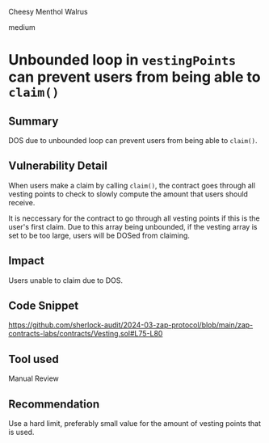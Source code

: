Cheesy Menthol Walrus

medium

# Unbounded loop in `vestingPoints` can prevent users from being able to `claim()`

## Summary
DOS due to unbounded loop can prevent users from being able to `claim()`.

## Vulnerability Detail
When users make a claim by calling `claim()`, the contract goes through all vesting points to check to slowly compute the amount that users should receive. 

It is neccessary for the contract to go through all vesting points if this is the user's first claim. Due to this array being unbounded, if the vesting array is set to be too large, users will be DOSed from claiming.

## Impact
Users unable to claim due to DOS.

## Code Snippet
https://github.com/sherlock-audit/2024-03-zap-protocol/blob/main/zap-contracts-labs/contracts/Vesting.sol#L75-L80

## Tool used

Manual Review

## Recommendation
Use a hard limit, preferably small value for the amount of vesting points that is used.
